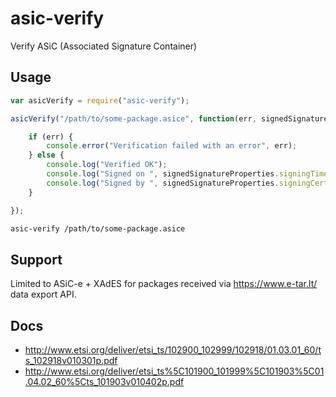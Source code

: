 # asic-verify
Verify ASiC (Associated Signature Container)

## Usage

```js
var asicVerify = require("asic-verify");

asicVerify("/path/to/some-package.asice", function(err, signedSignatureProperties) {

	if (err) {
		console.error("Verification failed with an error", err);
	} else {
		console.log("Verified OK");
		console.log("Signed on ", signedSignatureProperties.signingTime);
		console.log("Signed by ", signedSignatureProperties.signingCertificate);
	}

});
```

```sh
asic-verify /path/to/some-package.asice
```

## Support

Limited to ASiC-e + XAdES for packages received via https://www.e-tar.lt/ data export API.

## Docs
* http://www.etsi.org/deliver/etsi_ts/102900_102999/102918/01.03.01_60/ts_102918v010301p.pdf
* http://www.etsi.org/deliver/etsi_ts%5C101900_101999%5C101903%5C01.04.02_60%5Cts_101903v010402p.pdf
